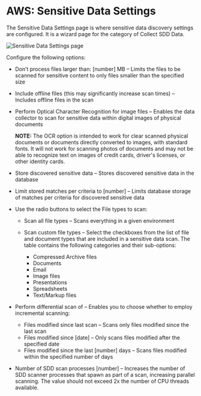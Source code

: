 # AWS: Sensitive Data Settings

The Sensitive Data Settings page is where sensitive data discovery settings are configured. It is a wizard page for the category of Collect SDD Data.

![Sensitive Data Settings page](/img/product_docs/accessanalyzer/enterpriseauditor/install/application/upgrade/sensitivedata.png)

Configure the following options:

- Don’t process files larger than: [number] MB – Limits the files to be scanned for sensitive content to only files smaller than the specified size
- Include offline files (this may significantly increase scan times) – Includes offline files in the scan
- Perform Optical Character Recognition for image files – Enables the data collector to scan for sensitive data within digital images of physical documents

  __NOTE:__ The OCR option is intended to work for clear scanned physical documents or documents directly converted to images, with standard fonts. It will not work for scanning photos of documents and may not be able to recognize text on images of credit cards, driver's licenses, or other identity cards.
- Store discovered sensitive data – Stores discovered sensitive data in the database
- Limit stored matches per criteria to [number] – Limits database storage of matches per criteria for discovered sensitive data
- Use the radio buttons to select the File types to scan:

  - Scan all file types – Scans everything in a given environment
  - Scan custom file types – Select the checkboxes from the list of file and document types that are included in a sensitive data scan. The table contains the following categories and their sub-options:

    - Compressed Archive files
    - Documents
    - Email
    - Image files
    - Presentations
    - Spreadsheets
    - Text/Markup files
- Perform differential scan of – Enables you to choose whether to employ incremental scanning:

  - Files modified since last scan – Scans only files modified since the last scan
  - Files modified since [date] – Only scans files modified after the specified date
  - Files modified since the last [number] days – Scans files modified within the specified number of days
- Number of SDD scan processes [number] – Increases the number of SDD scanner processes that spawn as part of a scan, increasing parallel scanning. The value should not exceed 2x the number of CPU threads available.

